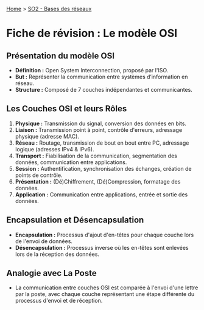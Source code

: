 [Home](https://github.com/Addleo/TSSR/tree/S02-Bases_des_r%C3%A9seaux) > [SO2 - Bases des réseaux](https://github.com/Addleo/TSSR/tree/S02-Bases_des_r%C3%A9seaux)  

# Fiche de révision : Le modèle OSI

## Présentation du modèle OSI
- **Définition :** Open System Interconnection, proposé par l'ISO.
- **But :** Représenter la communication entre systèmes d’information en réseau.
- **Structure :** Composé de 7 couches indépendantes et communicantes.

## Les Couches OSI et leurs Rôles
1. **Physique :** Transmission du signal, conversion des données en bits.
2. **Liaison :** Transmission point à point, contrôle d'erreurs, adressage physique (adresse MAC).
3. **Réseau :** Routage, transmission de bout en bout entre PC, adressage logique (adresses IPv4 & IPv6).
4. **Transport :** Fiabilisation de la communication, segmentation des données, communication entre applications.
5. **Session :** Authentification, synchronisation des échanges, création de points de contrôle.
6. **Présentation :** (Dé)Chiffrement, (Dé)Compression, formatage des données.
7. **Application :** Communication entre applications, entrée et sortie des données.

## Encapsulation et Désencapsulation
- **Encapsulation :** Processus d'ajout d'en-têtes pour chaque couche lors de l'envoi de données.
- **Désencapsulation :** Processus inverse où les en-têtes sont enlevées lors de la réception des données.

## Analogie avec La Poste
- La communication entre couches OSI est comparée à l'envoi d'une lettre par la poste, avec chaque couche représentant une étape différente du processus d'envoi et de réception.
